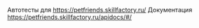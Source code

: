 Автотесты для https://petfriends.skillfactory.ru/
Документация https://petfriends.skillfactory.ru/apidocs/#/
